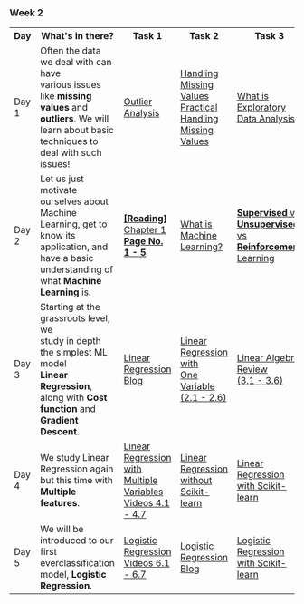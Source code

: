 ### Week 2

<table>
    <tr>
        <th>Day</th>
        <th>What's in there?</th>
        <th>Task 1</th>
        <th>Task 2</th>
        <th>Task 3</th>          
    </tr>
    <tr>
        <td>Day 1</td>
        <td>Often the data we deal with can have <br>various issues like <strong>missing values</strong> and <br> <strong>outliers</strong>. We will learn about basic <Br>techniques to deal with such issues!</td>
        <td>
            <a target="_blank" href='https://www.youtube.com/watch?v=rzR_cKnkD18'>Outlier Analysis</a>
        </td>
        <td>
            <a target="_blank" href='https://www.youtube.com/watch?v=P_iMSYQnqac'>Handling Missing Values </a>
            <br/>
            <a target="_blank" href='https://www.kaggle.com/debarshichanda/handling-missing-values'>Practical Handling Missing <br>Values </a>
        </td>
        <td>
            <a target="_blank" href='https://towardsdatascience.com/exploratory-data-analysis-8fc1cb20fd15'>What is Exploratory <br>Data Analysis? </a>
        </td>
    </tr>
    <tr>
        <td>Day 2</td>
        <td>Let us just motivate ourselves about <br>Machine Learning, get to know its <br>application, and have a basic <br>understanding of what <strong>Machine <br>Learning</strong> is.</td>
        <td>
            <a target="_blank" href='https://drive.google.com/file/d/1NCgTcIRcGDpeGS5lnnifpvSpB8mr47PP/view'><strong>[Reading]</strong> Chapter 1<br/> <strong>Page No.  1 - 5</strong></a>
        </td>
        <td>
            <a target="_blank" href='https://www.youtube.com/watch?v=f_uwKZIAeM0'>What is Machine Learning?</a>
        </td>
        <td>
            <a target="_blank" href='https://www.youtube.com/watch?v=xtOg44r6dsE'><strong>Supervised</strong> vs <Br><strong>Unsupervised</strong> vs <br><strong>Reinforcement</strong> Learning </a>
        </td>
    </tr>
    <tr>
        <td>Day 3</td>
        <td>Starting at the grassroots level, we <br>study in depth the simplest ML model <br><strong>Linear Regression</strong>, along with <strong>Cost <br>function</strong> and <strong>Gradient Descent</strong>.</td>
        <td>
            <a target="_blank" href='https://towardsdatascience.com/everything-you-need-to-know-about-linear-regression-b791e8f4bd7a'>Linear Regression Blog</a>
        </td>
        <td>
            <a target="_blank" href='https://www.youtube.com/watch?v=kHwlB_j7Hkc&list=PLLssT5z_DsK-h9vYZkQkYNWcItqhlRJLN&index=4'>Linear Regression with <br>One Variable (2.1 - 2.6)</a>
        </td>
        <td>
            <a target="_blank" href='https://www.youtube.com/watch?v=Dft1cqjwlXE&list=PLLssT5z_DsK-h9vYZkQkYNWcItqhlRJLN&index=12'>Linear Algebra Review <br>(3.1 - 3.6)</a>
        </td>
    </tr>
    <tr>
        <td>Day 4</td>
        <td>We study Linear Regression again <br>but this time with <strong>Multiple features</strong>.</td>
        <td>
            <a target="_blank" href='https://www.youtube.com/watch?v=Q4GNLhRtZNc&list=PLLssT5z_DsK-h9vYZkQkYNWcItqhlRJLN&index=18'>Linear Regression with <br>Multiple Variables<br/> Videos 4.1 - 4.7</a>
        </td>
        <td>
            <a target="_blank" href='https://inria.github.io/scikit-learn-mooc/python_scripts/linear_regression_without_sklearn.html'>Linear Regression <br>without Scikit-learn</a>
        </td>
        <td>
            <a target="_blank" href='https://inria.github.io/scikit-learn-mooc/python_scripts/linear_regression_in_sklearn.html'>Linear Regression <br>with Scikit-learn</a>
        </td>
    </tr>
    <tr>
        <td>Day 5</td>
        <td>We will be introduced to our first <br>everclassification model, <strong>Logistic <br>Regression</strong>.</td>
        <td>
            <a target="_blank" href='https://www.youtube.com/watch?v=Q4GNLhRtZNc&list=PLLssT5z_DsK-h9vYZkQkYNWcItqhlRJLN&index=32'>Logistic Regression<br/> Videos 6.1 - 6.7</a>
        </td>
        <td>
            <a target="_blank" href='https://towardsdatascience.com/introduction-to-logistic-regression-66248243c148'>Logistic Regression Blog</a>
        </td>
        <td>
            <a target="_blank" href='https://www.youtube.com/watch?v=71iXeuKFcQM&t=5s&ab_channel=MichaelGalarnyk'>Logistic Regression <br>with Scikit-learn</a>
        </td>
    </tr>
</table>

